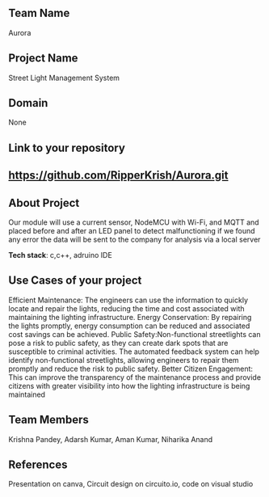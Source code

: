 ## Team Name 
Aurora
## Project Name
Street Light Management System

## Domain
None


## Link to your repository
## https://github.com/RipperKrish/Aurora.git
## About Project
Our  module will use a current sensor, NodeMCU with Wi-Fi, and MQTT and placed before and after an LED panel to detect malfunctioning  if we found any error the data will be sent to the company for analysis via a local server







**Tech stack**:
c,c++, adruino IDE

 

## Use Cases of your project
Efficient Maintenance: The engineers can use the information to quickly locate and repair the lights, reducing the time and cost associated with maintaining the lighting infrastructure.
Energy Conservation: By repairing the lights promptly, energy consumption can be reduced and associated cost savings can be achieved.
Public Safety:Non-functional streetlights can pose a risk to public safety, as they can create dark spots that are susceptible to criminal activities. The automated feedback system can help identify non-functional streetlights, allowing engineers to repair them promptly and reduce the risk to public safety.
Better Citizen Engagement: This can improve the transparency of the maintenance process and provide citizens with greater visibility into how the lighting infrastructure is being maintained


## Team Members
Krishna Pandey,
Adarsh Kumar,
Aman Kumar,
Niharika Anand


## References
Presentation on canva,
Circuit design on circuito.io,
code on visual studio
